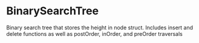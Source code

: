 # BinarySearchTree
Binary search tree that stores the height in node struct. Includes insert and delete functions as well as postOrder, inOrder, and preOrder traversals
